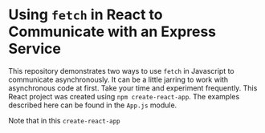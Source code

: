 # Using `fetch` in React to Communicate with an Express Service

This repository demonstrates two ways to use `fetch` in Javascript to communicate asynchronously. It can be a little jarring to work with asynchronous code at first. Take your time and experiment frequently. This React project was created using `npm create-react-app`. The examples described here can be found in the `App.js` module. 

Note that in this `create-react-app`